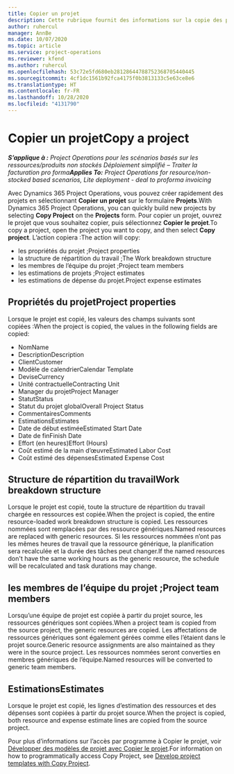 ```yaml
---
title: Copier un projet
description: Cette rubrique fournit des informations sur la copie des projets dans Dynamics 365 Project Operations.
author: ruhercul
manager: AnnBe
ms.date: 10/07/2020
ms.topic: article
ms.service: project-operations
ms.reviewer: kfend
ms.author: ruhercul
ms.openlocfilehash: 53c72e5fd680eb28128644788752368705440445
ms.sourcegitcommit: 4cf1dc1561b92fca4175f0b3813133c5e63ce8e6
ms.translationtype: HT
ms.contentlocale: fr-FR
ms.lasthandoff: 10/28/2020
ms.locfileid: "4131790"
---
```

# <a name="copy-a-project"></a><span data-ttu-id="c2d83-103">Copier un projet</span><span class="sxs-lookup"><span data-stu-id="c2d83-103">Copy a project</span></span>

<span data-ttu-id="c2d83-104">_**S’applique à :** Project Operations pour les scénarios basés sur les ressources/produits non stockés Déploiement simplifié – Traiter la facturation pro forma_</span><span class="sxs-lookup"><span data-stu-id="c2d83-104">_**Applies To:** Project Operations for resource/non-stocked based scenarios, Lite deployment - deal to proforma invoicing_</span></span>

<span data-ttu-id="c2d83-105">Avec Dynamics 365 Project Operations, vous pouvez créer rapidement des projets en sélectionnant **Copier un projet** sur le formulaire **Projets**.</span><span class="sxs-lookup"><span data-stu-id="c2d83-105">With Dynamics 365 Project Operations, you can quickly build new projects by selecting **Copy Project** on the **Projects** form.</span></span> <span data-ttu-id="c2d83-106">Pour copier un projet, ouvrez le projet que vous souhaitez copier, puis sélectionnez **Copier le projet**.</span><span class="sxs-lookup"><span data-stu-id="c2d83-106">To copy a project, open the project you want to copy, and then select **Copy project**.</span></span> <span data-ttu-id="c2d83-107">L’action copiera :</span><span class="sxs-lookup"><span data-stu-id="c2d83-107">The action will copy:</span></span>

- <span data-ttu-id="c2d83-108">les propriétés du projet ;</span><span class="sxs-lookup"><span data-stu-id="c2d83-108">Project properties</span></span>
- <span data-ttu-id="c2d83-109">la structure de répartition du travail ;</span><span class="sxs-lookup"><span data-stu-id="c2d83-109">The Work breakdown structure</span></span>
- <span data-ttu-id="c2d83-110">les membres de l’équipe du projet ;</span><span class="sxs-lookup"><span data-stu-id="c2d83-110">Project team members</span></span>
- <span data-ttu-id="c2d83-111">les estimations de projets ;</span><span class="sxs-lookup"><span data-stu-id="c2d83-111">Project estimates</span></span>
- <span data-ttu-id="c2d83-112">les estimations de dépense du projet.</span><span class="sxs-lookup"><span data-stu-id="c2d83-112">Project expense estimates</span></span>

## <a name="project-properties"></a><span data-ttu-id="c2d83-113">Propriétés du projet</span><span class="sxs-lookup"><span data-stu-id="c2d83-113">Project properties</span></span>

<span data-ttu-id="c2d83-114">Lorsque le projet est copié, les valeurs des champs suivants sont copiées :</span><span class="sxs-lookup"><span data-stu-id="c2d83-114">When the project is copied, the values in the following fields are copied:</span></span>

- <span data-ttu-id="c2d83-115">Nom</span><span class="sxs-lookup"><span data-stu-id="c2d83-115">Name</span></span>
- <span data-ttu-id="c2d83-116">Description</span><span class="sxs-lookup"><span data-stu-id="c2d83-116">Description</span></span>
- <span data-ttu-id="c2d83-117">Client</span><span class="sxs-lookup"><span data-stu-id="c2d83-117">Customer</span></span>
- <span data-ttu-id="c2d83-118">Modèle de calendrier</span><span class="sxs-lookup"><span data-stu-id="c2d83-118">Calendar Template</span></span>
- <span data-ttu-id="c2d83-119">Devise</span><span class="sxs-lookup"><span data-stu-id="c2d83-119">Currency</span></span>
- <span data-ttu-id="c2d83-120">Unité contractuelle</span><span class="sxs-lookup"><span data-stu-id="c2d83-120">Contracting Unit</span></span>
- <span data-ttu-id="c2d83-121">Manager du projet</span><span class="sxs-lookup"><span data-stu-id="c2d83-121">Project Manager</span></span>
- <span data-ttu-id="c2d83-122">Statut</span><span class="sxs-lookup"><span data-stu-id="c2d83-122">Status</span></span>
- <span data-ttu-id="c2d83-123">Statut du projet global</span><span class="sxs-lookup"><span data-stu-id="c2d83-123">Overall Project Status</span></span>
- <span data-ttu-id="c2d83-124">Commentaires</span><span class="sxs-lookup"><span data-stu-id="c2d83-124">Comments</span></span>
- <span data-ttu-id="c2d83-125">Estimations</span><span class="sxs-lookup"><span data-stu-id="c2d83-125">Estimates</span></span>
- <span data-ttu-id="c2d83-126">Date de début estimée</span><span class="sxs-lookup"><span data-stu-id="c2d83-126">Estimated Start Date</span></span>
- <span data-ttu-id="c2d83-127">Date de fin</span><span class="sxs-lookup"><span data-stu-id="c2d83-127">Finish Date</span></span>
- <span data-ttu-id="c2d83-128">Effort (en heures)</span><span class="sxs-lookup"><span data-stu-id="c2d83-128">Effort (Hours)</span></span>
- <span data-ttu-id="c2d83-129">Coût estimé de la main d’œuvre</span><span class="sxs-lookup"><span data-stu-id="c2d83-129">Estimated Labor Cost</span></span>
- <span data-ttu-id="c2d83-130">Coût estimé des dépenses</span><span class="sxs-lookup"><span data-stu-id="c2d83-130">Estimated Expense Cost</span></span>

## <a name="work-breakdown-structure"></a><span data-ttu-id="c2d83-131">Structure de répartition du travail</span><span class="sxs-lookup"><span data-stu-id="c2d83-131">Work breakdown structure</span></span>

<span data-ttu-id="c2d83-132">Lorsque le projet est copié, toute la structure de répartition du travail chargée en ressources est copiée.</span><span class="sxs-lookup"><span data-stu-id="c2d83-132">When the project is copied, the entire resource-loaded work breakdown structure is copied.</span></span> <span data-ttu-id="c2d83-133">Les ressources nommées sont remplacées par des ressource génériques.</span><span class="sxs-lookup"><span data-stu-id="c2d83-133">Named resources are replaced with generic resources.</span></span> <span data-ttu-id="c2d83-134">Si les ressources nommées n’ont pas les mêmes heures de travail que la ressource générique, la planification sera recalculée et la durée des tâches peut changer.</span><span class="sxs-lookup"><span data-stu-id="c2d83-134">If the named resources don't have the same working hours as the generic resource, the schedule will be recalculated and task durations may change.</span></span>

## <a name="project-team-members"></a><span data-ttu-id="c2d83-135">les membres de l’équipe du projet ;</span><span class="sxs-lookup"><span data-stu-id="c2d83-135">Project team members</span></span>

<span data-ttu-id="c2d83-136">Lorsqu’une équipe de projet est copiée à partir du projet source, les ressources génériques sont copiées.</span><span class="sxs-lookup"><span data-stu-id="c2d83-136">When a project team is copied from the source project, the generic resources are copied.</span></span> <span data-ttu-id="c2d83-137">Les affectations de ressources génériques sont également gérées comme elles l’étaient dans le projet source.</span><span class="sxs-lookup"><span data-stu-id="c2d83-137">Generic resource assignments are also maintained as they were in the source project.</span></span> <span data-ttu-id="c2d83-138">Les ressources nommées seront converties en membres génériques de l’équipe.</span><span class="sxs-lookup"><span data-stu-id="c2d83-138">Named resources will be converted to generic team members.</span></span>

## <a name="estimates"></a><span data-ttu-id="c2d83-139">Estimations</span><span class="sxs-lookup"><span data-stu-id="c2d83-139">Estimates</span></span>

<span data-ttu-id="c2d83-140">Lorsque le projet est copié, les lignes d’estimation des ressources et des dépenses sont copiées à partir du projet source.</span><span class="sxs-lookup"><span data-stu-id="c2d83-140">When the project is copied, both resource and expense estimate lines are copied from the source project.</span></span> 

<span data-ttu-id="c2d83-141">Pour plus d’informations sur l’accès par programme à Copier le projet, voir [Développer des modèles de projet avec Copier le projet](dev-copy-project.md).</span><span class="sxs-lookup"><span data-stu-id="c2d83-141">For information on how to programmatically access Copy Project, see [Develop project templates with Copy Project](dev-copy-project.md).</span></span>
